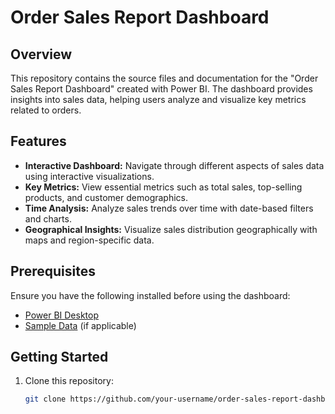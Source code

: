 # Order Sales Report Dashboard

## Overview

This repository contains the source files and documentation for the "Order Sales Report Dashboard" created with Power BI. The dashboard provides insights into sales data, helping users analyze and visualize key metrics related to orders.

## Features

- **Interactive Dashboard:** Navigate through different aspects of sales data using interactive visualizations.
- **Key Metrics:** View essential metrics such as total sales, top-selling products, and customer demographics.
- **Time Analysis:** Analyze sales trends over time with date-based filters and charts.
- **Geographical Insights:** Visualize sales distribution geographically with maps and region-specific data.

## Prerequisites

Ensure you have the following installed before using the dashboard:

- [Power BI Desktop](https://powerbi.microsoft.com/desktop/)
- [Sample Data](#) (if applicable)

## Getting Started

1. Clone this repository:

   ```bash
   git clone https://github.com/your-username/order-sales-report-dashboard.git
